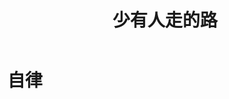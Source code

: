 ﻿---
layout: post
title: 少有人走的路
categories: [life]
tags: [life]
description: 少有人走的路
---
<h1>自律</h1>


 


